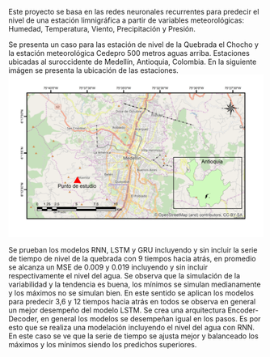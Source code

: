 Este proyecto se basa en las redes neuronales recurrentes para predecir el nivel de una estación limnigráfica a partir de variables meteorológicas: Humedad, Temperatura, Viento, Precipitación y Presión.

Se presenta un caso para las estación de nivel de la Quebrada el Chocho y la estación meteorológica Cedepro 500 metros aguas arriba. Estaciones ubicadas al suroccidente de Medellín, Antioquia, Colombia. En la siguiente imágen se presenta la ubicación de las estaciones.
![alt text](https://github.com/MateoParra/DischargePrediction/blob/master/Images/Localizacion.png)
 
Se prueban los modelos RNN, LSTM y GRU incluyendo y sin incluir la serie de tiempo de nivel de la quebrada con 9 tiempos hacia atrás, en promedio se alcanza un MSE de 0.009 y 0.019 incluyendo y sin incluir respectivamente el nivel del agua.
Se observa que la simulación de la variabilidad y la tendencia es buena, los mínimos se simulan medianamente y los máximos no se simulan bien.
En este sentido se aplican los modelos para predecir 3,6 y 12 tiempos hacia atrás en todos se observa en general un mejor desempeño del modelo LSTM.
Se crea una arquitectura Encoder-Decoder, en general los modelos se desempeñan igual en los pasos. Es por esto que se realiza una modelación incluyendo el nivel del agua con RNN. En este caso se ve que la serie de tiempo se ajusta mejor y balanceado los máximos y los mínimos siendo los predichos superiores.
